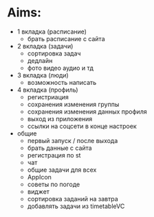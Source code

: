 # Aims:
- 1 вкладка (расписание)
    - брать расписание с сайта
- 2 вкладка (задачи)
    - сортировка задач
    - дедлайн
    - фото видео аудио и тд
- 3 вкладка (люди)
    - возможность написать
- 4 вкладка (профиль)
    - регистриация
    - сохранения изменения группы
    - сохранения изменения данных профиля
    - выход из приложения
    - ссылки на соцсети в конце настроек
- общие
    - первый запуск / после выхода
    - брать данные с сайта
    - регистрация по st
    - чат
    - общие задачи для всех
    - AppIcon
    - советы по погоде
    - виджет
    - сортировка заданий на завтра
    - добавлять задачи из timetableVC
    
